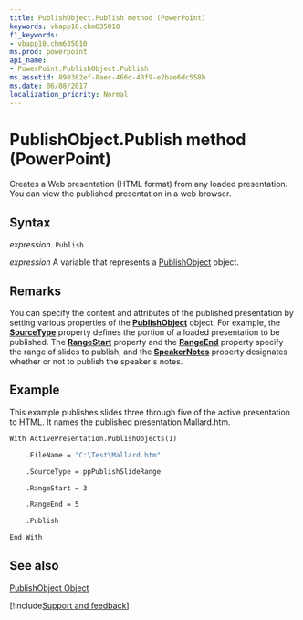 ```yaml
---
title: PublishObject.Publish method (PowerPoint)
keywords: vbapp10.chm635010
f1_keywords:
- vbapp10.chm635010
ms.prod: powerpoint
api_name:
- PowerPoint.PublishObject.Publish
ms.assetid: 890382ef-8aec-466d-40f9-e2bae6dc558b
ms.date: 06/08/2017
localization_priority: Normal
---
```



# PublishObject.Publish method (PowerPoint)

Creates a Web presentation (HTML format) from any loaded presentation. You can view the published presentation in a web browser.


## Syntax

_expression_. `Publish`

 _expression_ A variable that represents a [PublishObject](./PowerPoint.PublishObject.md) object.


## Remarks

You can specify the content and attributes of the published presentation by setting various properties of the  **[PublishObject](PowerPoint.PublishObject.md)** object. For example, the **[SourceType](PowerPoint.PublishObject.SourceType.md)** property defines the portion of a loaded presentation to be published. The **[RangeStart](PowerPoint.PublishObject.RangeStart.md)** property and the **[RangeEnd](PowerPoint.PublishObject.RangeEnd.md)** property specify the range of slides to publish, and the **[SpeakerNotes](PowerPoint.PublishObject.SpeakerNotes.md)** property designates whether or not to publish the speaker's notes.


## Example

This example publishes slides three through five of the active presentation to HTML. It names the published presentation Mallard.htm.


```vb
With ActivePresentation.PublishObjects(1)

    .FileName = "C:\Test\Mallard.htm"

    .SourceType = ppPublishSlideRange

    .RangeStart = 3

    .RangeEnd = 5

    .Publish

End With
```


## See also


[PublishObject Object](PowerPoint.PublishObject.md)

[!include[Support and feedback](~/includes/feedback-boilerplate.md)]